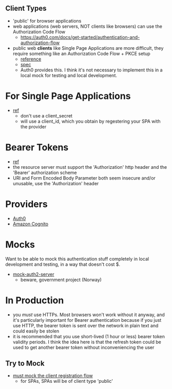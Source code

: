 ## Client Types
- 'public' for browser applications
- web applications (web servers, NOT clients like browsers) can use the Authorization Code Flow
    - https://auth0.com/docs/get-started/authentication-and-authorization-flow
- public web <strong>clients</strong> like Single Page Applications are more difficult, they require something like an Authorization Code Flow + PKCE setup
    - [reference](https://auth0.com/docs/get-started/authentication-and-authorization-flow/authorization-code-flow-with-pkce)
    - [spec](https://datatracker.ietf.org/doc/html/rfc7636)
    - Auth0 provides this. I think it's not necessary to implement this in a local mock for testing and local development.

# For Single Page Applications
- [ref](https://www.oauth.com/oauth2-servers/single-page-apps/)
    - don't use a client_secret
    - will use a client_id, which you obtain by regestering your SPA with the provider

# Bearer Tokens
- [ref](https://datatracker.ietf.org/doc/html/rfc6750#section-2.1)
- the resource server must support the 'Authorization' http header and the 'Bearer' authorization scheme
- URI and Form Encoded Body Parameter both seem insecure and/or unusable, use the 'Authorization' header

# Providers
- [Auth0](https://auth0.com/)
- [Amazon Cognito](https://aws.amazon.com/cognito/?nc1=h_ls)

# Mocks
Want to be able to mock this authentication stuff completely in local development and testing, in a way that doesn't cost $.

- [mock-auth2-server](https://github.com/navikt/mock-oauth2-server/tree/master)
    - beware, government project (Norway)

# In Production
- you *must* use HTTPs. Most browsers won't work without it anyway, and it's particularly important for Bearer authentication because if you just use HTTP, the bearer token is sent over the network in plain text and could easily be stolen
- it is recommended that you use short-lived (1 hour or less) bearer token validity periods. I think the idea here is that the refresh token could be used to get another bearer token without inconveniencing the user

## Try to Mock
- [must mock the client registration flow](https://datatracker.ietf.org/doc/html/rfc6749#section-2)
    - for SPAs, SPAs will be of client type 'public'
